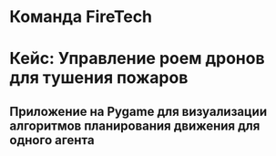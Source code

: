 # Команда FireTech
# Кейс: Управление роем дронов для тушения пожаров
## Приложение на Pygame для визуализации алгоритмов планирования движения для одного агента
